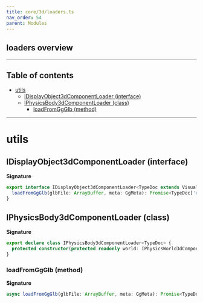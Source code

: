 ```yaml
---
title: core/3d/loaders.ts
nav_order: 54
parent: Modules
---
```


## loaders overview

---

<h2 class="text-delta">Table of contents</h2>

- [utils](#utils)
  - [IDisplayObject3dComponentLoader (interface)](#idisplayobject3dcomponentloader-interface)
  - [IPhysicsBody3dComponentLoader (class)](#iphysicsbody3dcomponentloader-class)
    - [loadFromGgGlb (method)](#loadfromggglb-method)

---

# utils

## IDisplayObject3dComponentLoader (interface)

**Signature**

```ts
export interface IDisplayObject3dComponentLoader<TypeDoc extends VisualTypeDocRepo3D = VisualTypeDocRepo3D> {
  loadFromGgGlb(glbFile: ArrayBuffer, meta: GgMeta): Promise<TypeDoc['displayObject'] | null>
}
```

## IPhysicsBody3dComponentLoader (class)

**Signature**

```ts
export declare class IPhysicsBody3dComponentLoader<TypeDoc> {
  protected constructor(protected readonly world: IPhysicsWorld3dComponent)
}
```

### loadFromGgGlb (method)

**Signature**

```ts
async loadFromGgGlb(glbFile: ArrayBuffer, meta: GgMeta): Promise<TypeDoc['rigidBody'][]>
```
